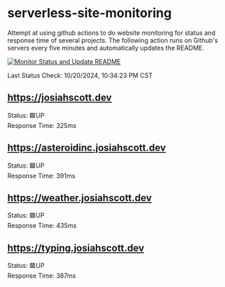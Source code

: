 # serverless-site-monitoring
Attempt at using github actions to do website monitoring for status and response time of several projects. The following action runs on Github's servers every five minutes and automatically updates the README.  

[![Monitor Status and Update README](https://github.com/JosiahSco/serverless-site-monitoring/actions/workflows/monitor.yaml/badge.svg)](https://github.com/JosiahSco/serverless-site-monitoring/actions/workflows/monitor.yaml)

Last Status Check: 10/20/2024, 10:34:23 PM CST

## https://josiahscott.dev
Status: 🟩UP  
Response Time: 325ms

## https://asteroidinc.josiahscott.dev
Status: 🟩UP  
Response Time: 391ms

## https://weather.josiahscott.dev
Status: 🟩UP  
Response Time: 435ms

## https://typing.josiahscott.dev
Status: 🟩UP  
Response Time: 387ms

